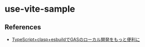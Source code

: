 # use-vite-sample

## References

- [TypeScript+clasp+esbuildでGASのローカル開発をもっと便利に](https://zenn.dev/funteractiveinc/articles/776b5812833475)
